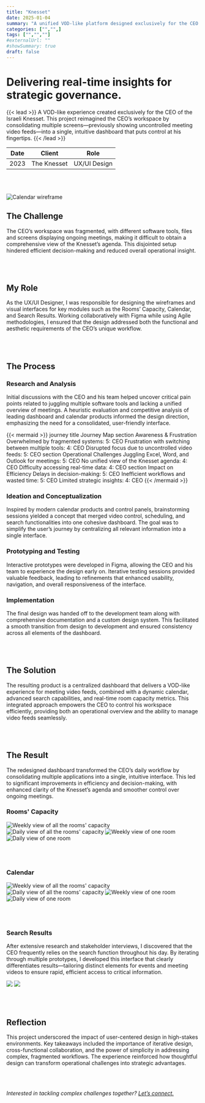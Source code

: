 ```yaml
---
title: "Knesset"
date: 2025-01-04
summary: "A unified VOD-like platform designed exclusively for the CEO of the Israeli Knesset, consolidating video feeds, scheduling, and operational insights into a single, intuitive interface."
categories: ["","",]
tags: ["","",""]
#externalUrl: ""
#showSummary: true
draft: false
---
```


# Delivering real-time insights for strategic governance.

{{< lead >}}
A VOD-like experience created exclusively for the CEO of the Israeli Knesset. This project reimagined the CEO’s workspace by consolidating multiple screens—previously showing uncontrolled meeting video feeds—into a single, intuitive dashboard that puts control at his fingertips.
{{< /lead >}}


| Date   | Client     | Role   |
| --------- | -------- | ------ |
| 2023 | The Knesset | UX/UI Design |

<br></br>

![](/pic1.jpg "Calendar wireframe")


## The Challenge
The CEO’s workspace was fragmented, with different software tools, files and screens displaying ongoing meetings, making it difficult to obtain a comprehensive view of the Knesset’s agenda. This disjointed setup hindered efficient decision-making and reduced overall operational insight.

<br></br>

## My Role
As the UX/UI Designer, I was responsible for designing the wireframes and visual interfaces for key modules such as the Rooms’ Capacity, Calendar, and Search Results. Working collaboratively with Figma while using Agile methodologies, I ensured that the design addressed both the functional and aesthetic requirements of the CEO’s unique workflow.

<br></br>

## The Process

### Research and Analysis
Initial discussions with the CEO and his team helped uncover critical pain points related to juggling multiple software tools and lacking a unified overview of meetings. A heuristic evaluation and competitive analysis of leading dashboard and calendar products informed the design direction, emphasizing the need for a consolidated, user-friendly interface.

{{< mermaid >}}
journey
    title Journey Map
    section Awareness & Frustration
      Overwhelmed by fragmented systems: 5: CEO
      Frustration with switching between multiple tools: 4: CEO
      Disrupted focus due to uncontrolled video feeds: 5: CEO
    section Operational Challenges
      Juggling Excel, Word, and Outlook for meetings: 5: CEO
      No unified view of the Knesset agenda: 4: CEO
      Difficulty accessing real-time data: 4: CEO
    section Impact on Efficiency
      Delays in decision-making: 5: CEO
      Inefficient workflows and wasted time: 5: CEO
      Limited strategic insights: 4: CEO
{{< /mermaid >}}

### Ideation and Conceptualization
Inspired by modern calendar products and control panels, brainstorming sessions yielded a concept that merged video control, scheduling, and search functionalities into one cohesive dashboard. The goal was to simplify the user’s journey by centralizing all relevant information into a single interface.

### Prototyping and Testing
Interactive prototypes were developed in Figma, allowing the CEO and his team to experience the design early on. Iterative testing sessions provided valuable feedback, leading to refinements that enhanced usability, navigation, and overall responsiveness of the interface.

### Implementation
The final design was handed off to the development team along with comprehensive documentation and a custom design system. This facilitated a smooth transition from design to development and ensured consistency across all elements of the dashboard.

<br></br>

## The Solution
The resulting product is a centralized dashboard that delivers a VOD-like experience for meeting video feeds, combined with a dynamic calendar, advanced search capabilities, and real-time room capacity metrics. This integrated approach empowers the CEO to control his workspace efficiently, providing both an operational overview and the ability to manage video feeds seamlessly.

<br></br>

## The Result
The redesigned dashboard transformed the CEO’s daily workflow by consolidating multiple applications into a single, intuitive interface. This led to significant improvements in efficiency and decision-making, with enhanced clarity of the Knesset’s agenda and smoother control over ongoing meetings.

### Rooms' Capacity

![](/rc_week.jpg "Weekly view of all the rooms' capacity")
![](/rc_day.jpg "Daily view of all the rooms' capacity")
![](/1rc_week.jpg "Weekly view of one room")
![](/1rc_day.jpg "Daily view of one room")

<br></br>

### Calendar

![](/rc_week.jpg "Weekly view of all the rooms' capacity")
![](/rc_day.jpg "Daily view of all the rooms' capacity")
![](/1rc_week.jpg "Weekly view of one room")
![](/1rc_day.jpg "Daily view of one room")

<br></br>

### Search Results

After extensive research and stakeholder interviews, I discovered that the CEO frequently relies on the search function throughout his day. By iterating through multiple prototypes, I developed this interface that clearly differentiates results—tailoring distinct elements for events and meeting videos to ensure rapid, efficient access to critical information.

![](/sr.jpg "")
![](/sr_m.jpg "")

<br></br>

## Reflection
This project underscored the impact of user-centered design in high-stakes environments. Key takeaways included the importance of iterative design, cross-functional collaboration, and the power of simplicity in addressing complex, fragmented workflows. The experience reinforced how thoughtful design can transform operational challenges into strategic advantages.


<br></br>

*Interested in tackling complex challenges together? [Let’s connect.](mailto:mos.czn@gmail.com)*  